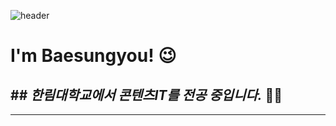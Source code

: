 ![header](https://capsule-render.vercel.app/api?type=venom&&color=gradient&height=300&section=header&text=Hello%20World&fontColor=00000&stroke=d6ace6&fontSize=85)

# **I'm Baesungyou!** 😉
## ## *한림대학교에서 콘텐츠IT를 전공 중입니다.* 🧑‍🎓
---

